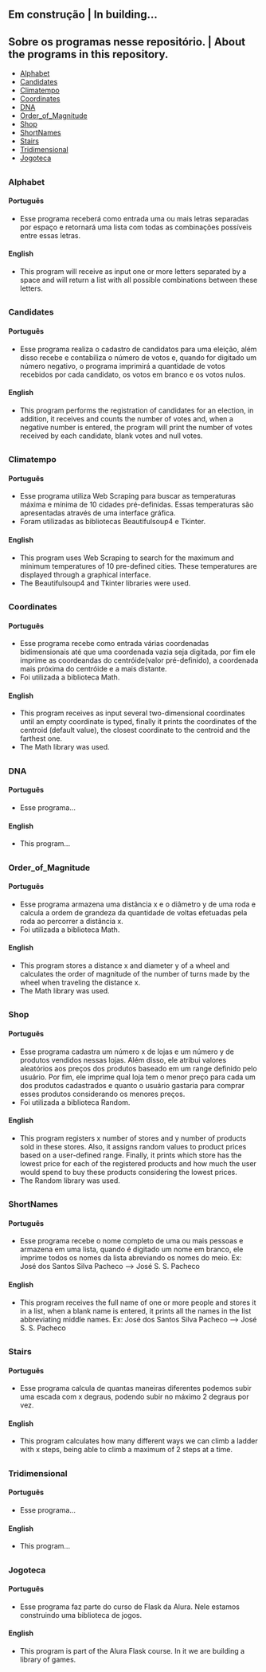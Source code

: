 ## Em construção | In building...
## Sobre os programas nesse repositório. | About the programs in this repository.


* [Alphabet](#alphabet)
* [Candidates](#candidates)
* [Climatempo](#climatempo)
* [Coordinates](#coordinates)
* [DNA](#dna)
* [Order_of_Magnitude](#order)
* [Shop](#shop)
* [ShortNames](#short)
* [Stairs](#stairs)
* [Tridimensional](#tridi)
* [Jogoteca](#jogoteca)

##
<a name="alphabet"></a>

### Alphabet

#### Português

* Esse programa receberá como entrada uma ou mais letras separadas por espaço e retornará uma lista com todas as combinações possíveis entre essas letras.

#### English

* This program will receive as input one or more letters separated by a space and will return a list with all possible combinations between these letters.

##
<a name="candidates"></a>

### Candidates

#### Português

* Esse programa realiza o cadastro de candidatos para uma eleição, além disso recebe e contabiliza o número de votos e, quando for digitado um número negativo,
 o programa imprimirá a quantidade de votos recebidos por cada candidato, os votos em branco e os votos nulos.


#### English

* This program performs the registration of candidates for an election, in addition, it receives and counts the number of votes and, when a negative number is entered,
 the program will print the number of votes received by each candidate, blank votes and null votes.

##
<a name="climatempo"></a>

### Climatempo

#### Português

* Esse programa utiliza Web Scraping para buscar as temperaturas máxima e mínima de 10 cidades pré-definidas. Essas temperaturas são apresentadas através de uma interface gráfica.
* Foram utilizadas as bibliotecas Beautifulsoup4 e Tkinter.

#### English

* This program uses Web Scraping to search for the maximum and minimum temperatures of 10 pre-defined cities. These temperatures are displayed through a graphical interface.
* The Beautifulsoup4 and Tkinter libraries were used.

##
<a name="coordinates"></a>

### Coordinates

#### Português

* Esse programa recebe como entrada várias coordenadas bidimensionais até que uma coordenada vazia seja digitada, por fim ele imprime as coordeandas do centróide(valor pré-definido), a coordenada mais próxima do centróide e a mais distante.
* Foi utilizada a biblioteca Math.

#### English

* This program receives as input several two-dimensional coordinates until an empty coordinate is typed, finally it prints the coordinates of the centroid (default value), the closest coordinate to the centroid and the farthest one.
* The Math library was used.

##
<a name="dna"></a>

### DNA

#### Português

* Esse programa...

#### English

* This program...

##
<a name="order"></a>

### Order_of_Magnitude

#### Português

* Esse programa armazena uma distância x e o diâmetro y de uma roda e calcula a ordem de grandeza da quantidade de voltas efetuadas pela roda ao percorrer a distância x.
* Foi utilizada a biblioteca Math.

#### English

* This program stores a distance x and diameter y of a wheel and calculates the order of magnitude of the number of turns made by the wheel when traveling the distance x.
* The Math library was used.

##
<a name="shop"></a>

### Shop

#### Português

* Esse programa cadastra um número x de lojas e um número y de produtos vendidos nessas lojas. Além disso, ele atribui valores aleatórios aos preços dos produtos
 baseado em um range definido pelo usuário. Por fim, ele imprime qual loja tem o menor preço para cada um dos produtos cadastrados e quanto o usuário gastaria
 para comprar esses produtos considerando os menores preços.
* Foi utilizada a biblioteca Random.

#### English

* This program registers x number of stores and y number of products sold in these stores. Also, it assigns random values ​​to product prices
 based on a user-defined range. Finally, it prints which store has the lowest price for each of the registered products and how much the user would spend
 to buy these products considering the lowest prices.
* The Random library was used.

##
<a name="short"></a>

### ShortNames

#### Português

* Esse programa recebe o nome completo de uma ou mais pessoas e armazena em uma lista, quando é digitado um nome em branco, ele imprime todos os nomes da lista 
abreviando os nomes do meio. Ex: José dos Santos Silva Pacheco --> José S. S. Pacheco

#### English

* This program receives the full name of one or more people and stores it in a list, when a blank name is entered, it prints all the names in the list
abbreviating middle names. Ex: José dos Santos Silva Pacheco --> José S. S. Pacheco

##
<a name="stairs"></a>

### Stairs

#### Português

* Esse programa calcula de quantas maneiras diferentes podemos subir uma escada com x degraus, podendo subir no máximo 2 degraus por vez.

#### English

* This program calculates how many different ways we can climb a ladder with x steps, being able to climb a maximum of 2 steps at a time.

##
<a name="tridi"></a>

### Tridimensional

#### Português

* Esse programa...

#### English

* This program...

##
<a name="jogoteca"></a>

### Jogoteca

#### Português

* Esse programa faz parte do curso de Flask da Alura. Nele estamos construindo uma biblioteca de jogos.

#### English

* This program is part of the Alura Flask course. In it we are building a library of games.



